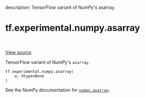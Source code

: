 description: TensorFlow variant of NumPy's asarray.

<div itemscope itemtype="http://developers.google.com/ReferenceObject">
<meta itemprop="name" content="tf.experimental.numpy.asarray" />
<meta itemprop="path" content="Stable" />
</div>

# tf.experimental.numpy.asarray

<!-- Insert buttons and diff -->

<table class="tfo-notebook-buttons tfo-api nocontent" align="left">

</table>

<a target="_blank" class="external" href="/code/stable/tensorflow/python/ops/numpy_ops/np_array_ops.py">View source</a>



TensorFlow variant of NumPy's `asarray`.

<pre class="devsite-click-to-copy prettyprint lang-py tfo-signature-link">
<code>tf.experimental.numpy.asarray(
    a, dtype=None
)
</code></pre>



<!-- Placeholder for "Used in" -->

See the NumPy documentation for [`numpy.asarray`](https://numpy.org/doc/1.16/reference/generated/numpy.asarray.html).